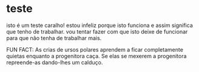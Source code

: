 # teste
isto é um teste caralho! estou infeliz porque isto funciona e assim significa que tenho de trabalhar. vou tentar fazer com que isto deixe de funcionar para que não tenha de trabalhar mais.

FUN FACT: As crias de ursos polares aprendem a ficar completamente quietas enquanto a progenitora caça. Se elas se mexerem a progenitora repreende-as dando-lhes um calduço.
